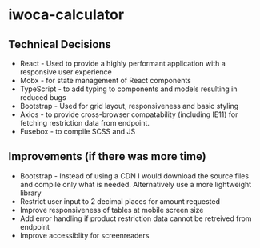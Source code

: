 # iwoca-calculator

## Technical Decisions
* React - Used to provide a highly performant application with a responsive user experience
* Mobx - for state management of React components
* TypeScript - to add typing to components and models resulting in reduced bugs
* Bootstrap - Used for grid layout, responsiveness and basic styling
* Axios  - to provide cross-browser compatability (including IE11) for fetching restriction data from endpoint.
* Fusebox - to compile SCSS and JS

## Improvements (if there was more time)
* Bootstrap - Instead of using a CDN I would download the source files and compile only what is needed. Alternatively use a more lightweight library
* Restrict user input to 2 decimal places for amount requested
* Improve responsiveness of tables at mobile screen size
* Add error handling if product restriction data cannot be retreived from endpoint
* Improve accessiblity for screenreaders